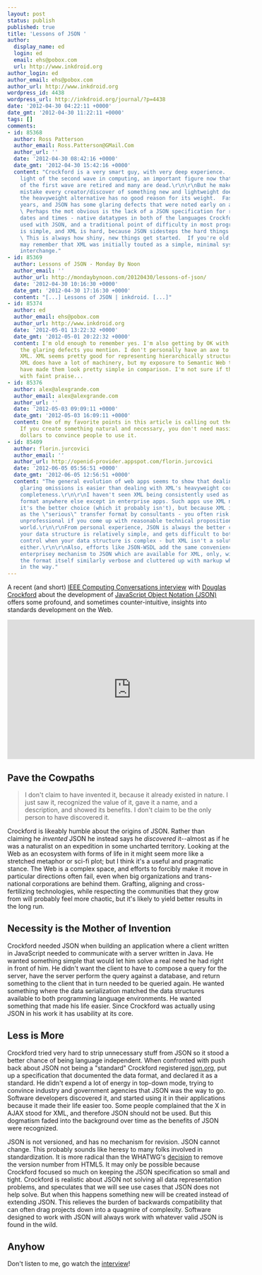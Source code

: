 ```yaml
---
layout: post
status: publish
published: true
title: 'Lessons of JSON '
author:
  display_name: ed
  login: ed
  email: ehs@pobox.com
  url: http://www.inkdroid.org
author_login: ed
author_email: ehs@pobox.com
author_url: http://www.inkdroid.org
wordpress_id: 4438
wordpress_url: http://inkdroid.org/journal/?p=4438
date: '2012-04-30 04:22:11 +0000'
date_gmt: '2012-04-30 11:22:11 +0000'
tags: []
comments:
- id: 85368
  author: Ross Patterson
  author_email: Ross.Patterson@GMail.Com
  author_url: ''
  date: '2012-04-30 08:42:16 +0000'
  date_gmt: '2012-04-30 15:42:16 +0000'
  content: "Crockford is a very smart guy, with very deep experience.  Truly a bright
    light of the second wave in computing, an important figure now that almost all
    of the first wave are retired and many are dead.\r\n\r\nBut he makes the same
    mistake every creator/discover of something new and lightweight does: He assumes
    the heavyweight alternative has no good reason for its weight.  Fast-forward 10
    years, and JSON has some glaring defects that were noted early on and ignored.
    \ Perhaps the mot obvious is the lack of a JSON specification for representing
    dates and times - native datatypes in both of the languages Crockford initially
    used with JSON, and a traditional point of difficulty in most programming systems.\r\n\r\nJSON
    is simple, and XML is hard, because JSON sidesteps the hard things that XML supports.
    \ This is always how shiny, new things get started.  If you're old enough, you
    may remember that XML was initially touted as a simple, minimal system for data
    interchange."
- id: 85369
  author: Lessons of JSON - Monday By Noon
  author_email: ''
  author_url: http://mondaybynoon.com/20120430/lessons-of-json/
  date: '2012-04-30 10:16:30 +0000'
  date_gmt: '2012-04-30 17:16:30 +0000'
  content: "[...] Lessons of JSON | inkdroid. [...]"
- id: 85374
  author: ed
  author_email: ehs@pobox.com
  author_url: http://www.inkdroid.org
  date: '2012-05-01 13:22:32 +0000'
  date_gmt: '2012-05-01 20:22:32 +0000'
  content: I'm old enough to remember yes. I'm also getting by OK with JSON even with
    the glaring defects you mention. I don't personally have an axe to grind about
    XML. XML seems pretty good for representing hierarchically structured documents.
    XML does have a lot of machinery, but my exposure to Semantic Web technologies
    have made them look pretty simple in comparison. I'm not sure if that's damning
    with faint praise...
- id: 85376
  author: alex@alexgrande.com
  author_email: alex@alexgrande.com
  author_url: ''
  date: '2012-05-03 09:09:11 +0000'
  date_gmt: '2012-05-03 16:09:11 +0000'
  content: One of my favorite points in this article is calling out the natural world.
    If you create something natural and necessary, you don't need massive marketing
    dollars to convince people to use it.
- id: 85409
  author: florin.jurcovici
  author_email: ''
  author_url: http://openid-provider.appspot.com/florin.jurcovici
  date: '2012-06-05 05:56:51 +0000'
  date_gmt: '2012-06-05 12:56:51 +0000'
  content: "The general evolution of web apps seems to show that dealing with JSON's
    glaring omissions is easier than dealing with XML's heavyweight correctness and
    completeness.\r\n\r\nI haven't seen XML being consistently used as a transfer
    format anywhere else except in enterprise apps. Such apps use XML not because
    it's the better choice (which it probably isn't), but because XML is regarded
    as the \"serious\" transfer format by consultants - you often risk to be considered
    unprofessional if you come up with reasonable technical propositions in the enterprise
    world.\r\n\r\nFrom personal experience, JSON is always the better choice when
    your data structure is relatively simple, and gets difficult to both read and
    control when your data structure is complex - but XML isn't a solution for complexity
    either.\r\n\r\nAlso, efforts like JSON-WSDL add the same convenience and heavyweight,
    enterprisey mechanism to JSON which are available for XML, only, without making
    the format itself similarly verbose and cluttered up with markup which just gets
    in the way."
---
```


<p>A recent (and short) <a href="https://web.archive.org/web/20120503181458/http://www.computer.org/portal/web/computingnow/computing-conversations/-/blogs/discovering-javascript-object-notation-with-douglas-crockford?_33_redirect=%2Fportal%2Fweb%2Fcomputingnow%2Fcomputing-conversations">IEEE Computing Conversations interview</a> with <a href="http://en.wikipedia.org/wiki/Douglas_Crockford">Douglas Crockford</a> about the development of <a href="http://en.wikipedia.org/wiki/JSON">JavaScript Object Notation (JSON)</a> offers some profound, and sometimes counter-intuitive, insights into standards development on the Web.</p>

<iframe width="560" height="315" src="https://www.youtube.com/embed/kc8BAR7SHJI"
frameborder="0" allow="accelerometer; autoplay; encrypted-media; gyroscope;
picture-in-picture" allowfullscreen></iframe>

<h2>Pave the Cowpaths</h2>
<blockquote><p>
I don't claim to have invented it, because it already existed in nature. I just saw it, recognized the value of it, gave it a name, and a description, and showed its benefits. I don't claim to be the only person to have discovered it.
</p></blockquote>
<p>Crockford is likeably humble about the origins of JSON. Rather than claiming he <em>invented</em> JSON he instead says he <em>discovered</em> it--almost as if he was a naturalist on an expedition in some uncharted territory. Looking at the Web as an ecosystem with forms of life in it might seem more like a stretched metaphor or sci-fi plot; but I think it's a useful and pragmatic stance. The Web is a complex space, and efforts to forcibly make it move in particular directions often fail, even when big organizations and trans-national corporations are behind them. Grafting, aligning and cross-fertilizing technologies, while respecting the communities that they grow from will probably feel more chaotic, but it's likely to yield better results in the long run.</p>
<h2>Necessity is the Mother of Invention</h2>
<p>Crockford needed JSON when building an application where a client written in JavaScript needed to communicate with a server written in Java. He wanted something simple that would let him solve a real need he had right in front of him. He didn't want the client to have to compose a query for the server, have the server perform the query against a database, and return something to the client that in turn needed to be queried again. He wanted something where the data serialization matched the data structures available to both programming language environments. He wanted something that made his life easier. Since Crockford was actually using JSON in his work it has usability at its core.</p>
<h2>Less is More</h2>
<p>Crockford tried very hard to strip unnecessary stuff from JSON so it stood a better chance of being language independent. When confronted with push back about JSON not being a "standard" Crockford registered <a href="http://json.org">json.org</a>, put up a specification that documented the data format, and declared it as a standard. He didn't expend a lot of energy in top-down mode, trying to convince industry and government agencies that JSON was the way to go. Software developers discovered it, and started using it in their applications because it made their life easier too. Some people complained that the X in AJAX stood for XML, and therefore JSON should not be used. But this dogmatism faded into the background over time as the benefits of JSON were recognized.</p>
<p>JSON is not versioned, and has no mechanism for revision. JSON cannot change. This probably sounds like heresy to many folks involved in standardization. It is more radical than the WHATWG's <a href="http://blog.whatwg.org/html-is-the-new-html5">decision</a> to remove the version number from HTML5. It may only be possible because Crockford focused so much on keeping the JSON specification so small and tight. Crockford is realistic about JSON not solving all data representation problems, and speculates that we will see use cases that JSON does not help solve. But when this happens something new will be created instead of extending JSON. This relieves the burden of backwards compatibility that can often drag projects down into a quagmire of complexity. Software designed to work with JSON will always work with whatever valid JSON is found in the wild.</p>
<h2>Anyhow</h2>
<p>Don't listen to me, go watch the <a href="http://www.youtube.com/watch?v=kc8BAR7SHJI">interview</a>!</p>

